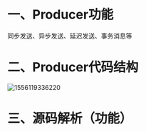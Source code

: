 # 一、Producer功能

同步发送、异步发送、延迟发送、事务消息等

# 二、Producer代码结构

![1556119336220](https://www.cnblogs.com/images/cnblogs_com/just-JL/1438653/o_1556119336220.png)



# 三、源码解析（功能）
